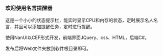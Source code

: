 ### 欢迎使用名言提醒器

这是一个小小的状态提示栏，能实时显示CPU和内存的状态，定时展示名人名言，并且可以添加提醒任务，定时进行提醒。

使用NanUI以CEF形式开发，前端界面JQuery、css、HTML，后端C#。

发布后将Web文件夹放到软件根目录即可。